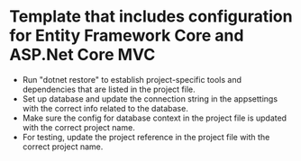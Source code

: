 # Template that includes configuration for Entity Framework Core and ASP.Net Core MVC

- Run "dotnet restore" to establish project-specific tools and dependencies that are listed in the project file.
- Set up database and update the connection string in the appsettings with the correct info related to the database.
- Make sure the config for database context in the project file is updated with the correct project name.
- For testing, update the  project reference in the project file with the correct project name.
